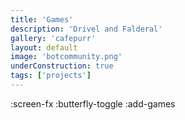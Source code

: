 ```yaml
---
title: 'Games'
description: 'Drivel and Falderal'
gallery: 'cafepurr'
layout: default
image: 'botcommunity.png'
underConstruction: true
tags: ['projects']
---
```


:screen-fx
:butterfly-toggle
:add-games
